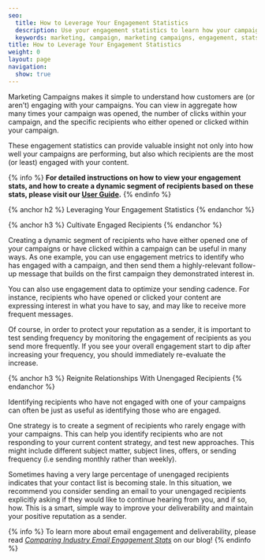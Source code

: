 ```yaml
---
seo:
  title: How to Leverage Your Engagement Statistics
  description: Use your engagement statistics to learn how your campaigns are performing, and how to target certain recipients.
  keywords: marketing, campaign, marketing campaigns, engagement, stats, metrics
title: How to Leverage Your Engagement Statistics
weight: 0
layout: page
navigation:
  show: true
---
```



Marketing Campaigns makes it simple to understand how customers are (or aren’t) engaging with your campaigns. You can view in aggregate how many times your campaign was opened, the number of clicks within your campaign, and the specific recipients who either opened or clicked within your campaign.

These engagement statistics can provide valuable insight not only into how well your campaigns are performing, but also which recipients are the most (or least) engaged with your content.

{% info %}
**For detailed instructions on how to view your engagement stats, and how to create a dynamic segment of recipients based on these stats, please visit our [User Guide](https://sendgrid.com/docs/User_Guide/Marketing_Campaigns/Campaigns/index.html#-Engagement-Statistics).**
{% endinfo %}

{% anchor h2 %}
Leveraging Your Engagement Statistics
{% endanchor %}

{% anchor h3 %}
Cultivate Engaged Recipients
{% endanchor %}

Creating a dynamic segment of recipients who have either opened one of your campaigns or have clicked within a campaign can be useful in many ways. As one example, you can use engagement metrics to identify who has engaged with a campaign, and then send them a highly-relevant follow-up message that builds on the first campaign they demonstrated interest in.

You can also use engagement data to optimize your sending cadence. For instance, recipients who have opened or clicked your content are expressing interest in what you have to say, and may like to receive more frequent messages.

Of course, in order to protect your reputation as a sender, it is important to test sending frequency by monitoring the engagement of recipients as you send more frequently. If you see your overall engagement start to dip after increasing your frequency, you should immediately re-evaluate the increase.

{% anchor h3 %}
Reignite Relationships With Unengaged Recipients
{% endanchor %}

Identifying recipients who have not engaged with one of your campaigns can often be just as useful as identifying those who are engaged.

One strategy is to create a segment of recipients who rarely engage with your campaigns. This can help you identify recipients who are not responding to your current content strategy, and test new approaches. This might include different subject matter, subject lines, offers, or sending frequency (i.e sending monthly rather than weekly).

Sometimes having a very large percentage of unengaged recipients indicates that your contact list is becoming stale. In this situation, we recommend you consider sending an email to your unengaged recipients explicitly asking if they would like to continue hearing from you, and if so, how. This is a smart, simple way to improve your deliverability and maintain your positive reputation as a sender.

{% info %}
To learn more about email engagement and deliverability, please read _[Comparing Industry Email Engagement Stats](https://sendgrid.com/blog/comparing-industry-email-engagement-stats/)_ on our blog!
{% endinfo %}
